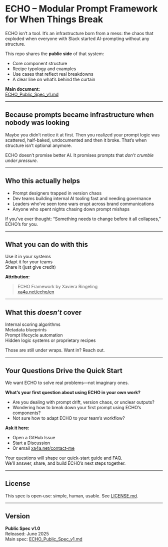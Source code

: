 # ECHO – Modular Prompt Framework for When Things Break

ECHO isn’t a tool. It’s an infrastructure born from a mess: the chaos that exploded when everyone with Slack started AI-prompting without any structure.

This repo shares the **public side** of that system:

- Core component structure  
- Recipe typology and examples  
- Use cases that reflect real breakdowns  
- A clear line on what’s behind the curtain

**Main document:**  
[ECHO_Public_Spec_v1.md](ECHO_Public_Spec_v1.md)

---

## Because prompts became infrastructure when nobody was looking

Maybe you didn’t notice it at first. Then you realized your prompt logic was scattered, half-baked, undocumented and then it broke. That’s when structure isn’t optional anymore.

ECHO doesn’t promise better AI. It promises prompts that *don’t crumble under pressure*.

---

## Who this actually helps

- Prompt designers trapped in version chaos  
- Dev teams building internal AI tooling fast and needing governance  
- Leaders who’ve seen tone wars erupt across brand communications  
- Anyone who spent nights chasing down prompt mishaps

If you've ever thought: “Something needs to change before it all collapses,” ECHO’s for you.

---

## What you can do with this

Use it in your systems  
Adapt it for your teams  
Share it (just give credit)

**Attribution:**

> ECHO Framework by Xaviera Ringeling  
> [xa4a.net/echo/en](https://www.xa4a.net/echo/en)

---

## What this *doesn’t* cover

Internal scoring algorithms  
Metadata blueprints  
Prompt lifecycle automation  
Hidden logic systems or proprietary recipes

Those are still under wraps. Want in? Reach out.

---

## Your Questions Drive the Quick Start

We want ECHO to solve real problems—not imaginary ones.

**What’s your first question about using ECHO in your own work?**

- Are you dealing with prompt drift, version chaos, or unclear outputs?  
- Wondering how to break down your first prompt using ECHO’s components?  
- Not sure how to adapt ECHO to your team’s workflow?

**Ask it here:**

- Open a GitHub Issue  
- Start a Discussion  
- Or email [xa4a.net/contact-me](https://www.xa4a.net/contact-me)

Your questions will shape our quick-start guide and FAQ.  
We’ll answer, share, and build ECHO’s next steps together.

---

## License

This spec is open‑use: simple, human, usable. See [LICENSE.md](LICENSE.md).

---

## Version

**Public Spec v1.0**  
Released: June 2025  
Main spec: [ECHO_Public_Spec_v1.md](ECHO_Public_Spec_v1.md)
